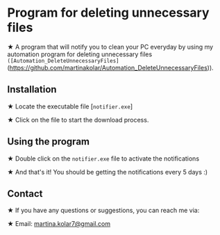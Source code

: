 # Program for deleting unnecessary files

★ A program that will notify you to clean your PC everyday by using my automation program for deleting unnecessary files ```([Automation_DeleteUnnecessaryFiles]```(https://github.com/martinakolar/Automation_DeleteUnnecessaryFiles)).


## Installation
 
★ Locate the executable file [```notifier.exe```]

★ Click on the file to start the download process.

    
## Using the program
★ Double click on the ```notifier.exe``` file to activate the notifications

★ And that's it! You should be getting the notifications every 5 days :)


## Contact

★ If you have any questions or suggestions, you can reach me via:

★ Email: martina.kolar7@gmail.com
